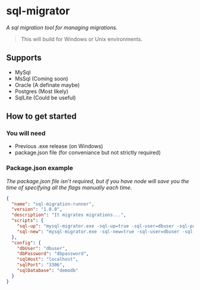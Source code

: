 # sql-migrator
*A sql migration tool for managing migrations.*

> This will build for Windows or Unix environments.

## Supports
- MySql
- MsSql (Coming soon)
- Oracle (A definate maybe)
- Postgres (Most likely)
- SqlLite (Could be useful)


## How to get started

### You will need
- Previous .exe release (on Windows)
- package.json file (for conveniance but not strictly required)

### Package.json example
*The package.json file isn't required, but if you have node will save you the time of specifying all the flags manually each time.*

```json
{
  "name": "sql-migration-runner",
  "version": "1.0.0",
  "description": "It migrates migrations...",
  "scripts": {
    "sql-up": "mysql-migrator.exe -sql-up=true -sql-user=dbuser -sql-password=dbpassword -sql-host=localhost -sql-port=3306 -sql-database=demodb",
    "sql-new": "mysql-migrator.exe -sql-new=true -sql-user=dbuser -sql-password=dbpassword -sql-host=localhost -sql-port=3306 -sql-database=demodb"
  },
  "config": {
    "dbUser": "dbuser",
    "dbPassword": "dbpassword",
    "sqlHost": "localhost",
    "sqlPort": "3306",
    "sqlDatabase": "demodb"
  }
}
```
